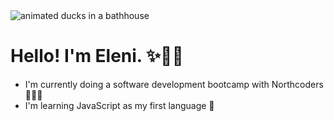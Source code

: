 <picture>
 <source media="(prefers-color-scheme: dark)" srcset="https://i.pinimg.com/564x/7e/a1/40/7ea140c0e01a7f981782d3cabc72d373.jpg">
 <source media="(prefers-color-scheme: light)" srcset="https://i.pinimg.com/564x/47/c9/47/47c947cfd20f2ee662ee9da6efd72532.jpg">
 <img alt="animated ducks in a bathhouse" src="https://i.pinimg.com/564x/47/c9/47/47c947cfd20f2ee662ee9da6efd72532.jpg">
</picture>

# Hello! I'm Eleni. ✨🦦🧋

- I'm currently doing a software development bootcamp with Northcoders 👩🏼‍🏫
- I'm learning JavaScript as my first language 🍼

<!--
**elenipage/elenipage** is a ✨ _special_ ✨ repository because its `README.md` (this file) appears on your GitHub profile.

Here are some ideas to get you started:

- 🔭 I’m currently working on ...
- 🌱 I’m currently learning ...
- 👯 I’m looking to collaborate on ...
- 🤔 I’m looking for help with ...
- 💬 Ask me about ...
- 📫 How to reach me: ...
- 😄 Pronouns: ...
- ⚡ Fun fact: ...
-->
